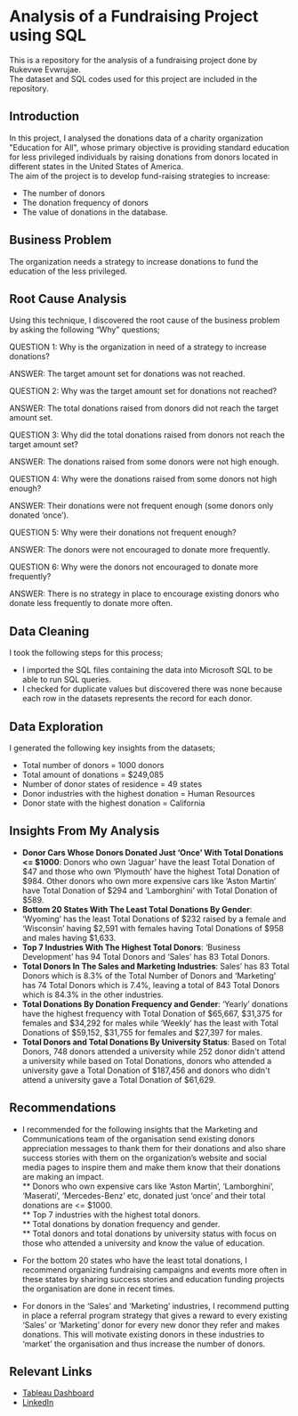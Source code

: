 # Analysis of a Fundraising Project using SQL
This is a repository for the analysis of a fundraising project done by Rukevwe Evwrujae. <br />
The dataset and SQL codes used for this project are included in the repository. <br />

## Introduction
In this project, I analysed the donations data of a charity organization "Education for All", whose primary objective is providing standard education for less privileged individuals by raising donations from donors located in different states in the United States of America.  <br />
The aim of the project is to develop fund-raising strategies to increase:
* The number of donors  <br />
* The donation frequency of donors  <br />
* The value of donations in the database.

## Business Problem
The organization needs a strategy to increase donations to fund the education of the less privileged. <br />

## Root Cause Analysis
Using this technique, I discovered the root cause of the business problem by asking the following “Why” questions; <br />

QUESTION 1: Why is the organization in need of a strategy to increase donations?

ANSWER: The target amount set for donations was not reached.
 

QUESTION 2: Why was the target amount set for donations not reached?

ANSWER: The total donations raised from donors did not reach the target amount set.
 

QUESTION 3: Why did the total donations raised from donors not reach the target amount set?

ANSWER: The donations raised from some donors were not high enough.
 

QUESTION 4: Why were the donations raised from some donors not high enough?

ANSWER: Their donations were not frequent enough (some donors only donated ‘once’).


QUESTION 5: Why were their donations not frequent enough?

ANSWER: The donors were not encouraged to donate more frequently.
 
 
QUESTION 6: Why were the donors not encouraged to donate more frequently?

ANSWER: There is no strategy in place to encourage existing donors who donate less frequently to donate more often.


## Data Cleaning
I took the following steps for this process;
* I imported the SQL files containing the data into Microsoft SQL to be able to run SQL queries.
* I checked for duplicate values but discovered there was none because each row in the datasets represents the record for each donor.

## Data Exploration
I generated the following key insights from the datasets;
* Total number of donors = 1000 donors
*	Total amount of donations = $249,085
*	Number of donor states of residence = 49 states
*	Donor industries with the highest donation = Human Resources
*	Donor state with the highest donation = California

## Insights From My Analysis
* __Donor Cars Whose Donors Donated Just ‘Once’ With Total Donations <= $1000__: Donors who own ‘Jaguar’ have the least Total Donation of $47 and those who own ‘Plymouth’ have the highest Total Donation of $984. Other donors who own more expensive cars like ‘Aston Martin’ have Total Donation of $294 and ‘Lamborghini’ with Total Donation of $589.
* __Bottom 20 States With The Least Total Donations By Gender__: ‘Wyoming’ has the least Total Donations of $232 raised by a female and ‘Wisconsin’ having $2,591 with females having Total Donations of $958 and males having $1,633.
* __Top 7 Industries With The Highest Total Donors__: ‘Business Development’ has 94 Total Donors and ‘Sales’ has 83 Total Donors.
* __Total Donors In The Sales and Marketing Industries__: Sales’ has 83 Total Donors which is 8.3% of the Total Number of Donors and ‘Marketing’ has 74 Total Donors which is 7.4%, leaving a total of 843 Total Donors which is 84.3% in the other industries.
* __Total Donations By Donation Frequency and Gender__: ‘Yearly’ donations have the highest frequency with Total Donation of $65,667, $31,375 for females and $34,292 for males while ‘Weekly’ has the least with Total Donations of $59,152, $31,755 for females and $27,397 for males.
* __Total Donors and Total Donations By University Status__: Based on Total Donors, 748 donors attended a university while 252 donor didn't attend a university while based on Total Donations, donors who attended a university gave a Total Donation of $187,456 and donors who didn't attend a university gave a Total Donation of $61,629.

## Recommendations
* I recommended for the following insights that the Marketing and Communications team of the organisation send existing donors appreciation messages to thank them for their donations and also share success stories with them on the organization’s website and social media pages to inspire them and make them know that their donations are making an impact. <br />
 ** Donors who own expensive cars like ‘Aston Martin’, ‘Lamborghini’, ‘Maserati’, ‘Mercedes-Benz’ etc, donated just ‘once’ and their total donations are <= $1000. <br />
 ** Top 7 industries with the highest total donors. <br />
 ** Total donations by donation frequency and gender. <br />
 ** Total donors and total donations by university status with focus on those who attended a university and know the value of education. <br />

*	For the bottom 20 states who have the least total donations, I recommend organizing fundraising campaigns and events more often in these states by sharing success stories and education funding projects the organisation are done in recent times.

*	For donors in the ‘Sales’ and ‘Marketing’ industries, I recommend putting in place a referral program strategy that gives a reward to every existing ‘Sales’ or ‘Marketing’ donor for every new donor they refer and makes donations. This will motivate existing donors in these industries to ‘market’ the organisation and thus increase the number of donors.

## Relevant Links
* [Tableau Dashboard](https://public.tableau.com/views/FundRaisingDashboard/FundRaisinigForEducationDashboard?:language=en-US&:display_count=n&:origin=viz_share_link)
* [LinkedIn](https://www.linkedin.com/in/rukevweevwrujae/)


